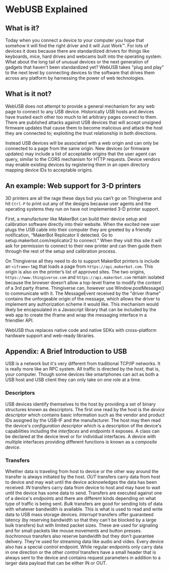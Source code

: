 # WebUSB Explained

## What is it?
Today when you connect a device to your computer you hope that somehow it will find the right driver and it will Just Work&trade;. For lots of devices it does because there are standardized drivers for things like keyboards, mice, hard drives and webcams built into the operating system. What about the long tail of unusual devices or the next generation of gadgets that haven't been standardized yet? WebUSB takes "plug and play" to the next level by connecting devices to the software that drives them across any platform by harnessing the power of web technologies.

## What is it not?
WebUSB does not attempt to provide a general mechanism for any web page to connect to any USB device. Historically USB hosts and devices have trusted each other too much to let arbitrary pages connect to them. There are published attacks against USB devices that will accept unsigned firmware updates that cause them to become malicious and attack the host they are connected to; exploiting the trust relationship in both directions.

Instead USB devices will be associated with a web origin and can only be connected to a page from the same origin. New devices (or firmware updates) may include a list of acceptable origins that the user agent can query, similar to the CORS mechanism for HTTP requests. Device vendors may enable existing devices by registering them in an open directory mapping device IDs to acceptable origins.

## An example: Web support for 3-D printers
3D printers are all the rage these days but you can’t go on Thingiverse and hit `Ctrl-P` to print out any of the designs because user agents and the operating systems they run on have not implemented 3-D printer support.

First, a manufacturer like MakerBot can build their device setup and calibration software directly into their website. When the excited new user plugs the USB cable into their computer they are greeted by a friendly notification, “MakerBot Replicator II detected. Go to setup.makerbot.com/replicator2 to connect.” When they visit this site it will ask for permission to connect to their new printer and can then guide them through the rest of the setup and calibration process.

On Thingiverse all they need to do to support MakerBot printers is include an `<iframe>` tag that loads a page from `https://api.makerbot.com`. This origin is also on the printer’s list of approved sites. The two origins, `https://www.thingiverse.com` and `https://api.makerbot.com` remain isolated because the browser doesn’t allow a top-level frame to modify the content of a 3rd party iframe. Thingiverse can, however use Window.postMessage() to communicate with it. The MessageEvent received by the "driver iframe" contains the unforgeable origin of the message, which allows the driver to implement any authorization scheme it would like. This mechanism would likely be encapsulated in a Javascript library that can be included by the web app to create the iframe and wrap the messaging interface in a friendlier API.

WebUSB thus replaces native code and native SDKs with cross-platform hardware support and web-ready libraries.

## Appendix: A Brief Introduction to USB
USB is a network but it's very different from traditional TCP/IP networks. It is really more like an RPC system. All traffic is directed by the *host*, that is, your computer. Though some devices like smartphones can act as both a USB host and USB client they can only take on one role at a time.

### Descriptors
USB devices identify themselves to the host by providing a set of binary structures known as descriptors. The first one read by the host is the *device descriptor* which contains basic information such as the vendor and product IDs assigned by the USB-IF and the manufacturer. The host may then read the device's *configuration descriptor* which is a description of the device's capabilities including the *interfaces* and *endpoints* it exposes. A class can be declared at the device level or for individual interfaces. A device with multiple interfaces providing different functions is known as a *composite device*.

### Transfers
Whether data is traveling from host to device or the other way around the transfer is always initiated by the host. *OUT* transfers carry data from host to device and may wait until the device acknowledges the data has been received. *IN* transfers carry data from device to host and may have to wait until the device has some data to send. Transfers are executed against one of a device's *endpoints* and there are different kinds depending on what type of traffic is being sent. *Bulk* transfers are good for sending lots of data with whatever bandwidth is available. This is what is used to read and write data to USB mass storage devices. *Interrupt* transfers offer guaranteed latency (by reserving bandwidth so that they can't be blocked by a large bulk transfers) but with limited packet sizes. These are used for signaling and for small packets like mouse movements and button presses. *Isochronous* transfers also reserve bandwidth but they don't guarantee delivery. They're used for streaming data like audio and video. Every device also has a special *control* endpoint. While regular endpoints only carry data in one direction or the other *control* transfers have a small header that is always sent to the device and contains request parameters in addition to a larger data payload that can be either IN or OUT.
